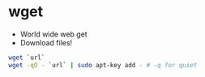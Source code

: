 # wget

- World wide web get
- Download files!

```sh
wget `url`
wget -qO - `url` | sudo apt-key add - # -q for quiet
```
